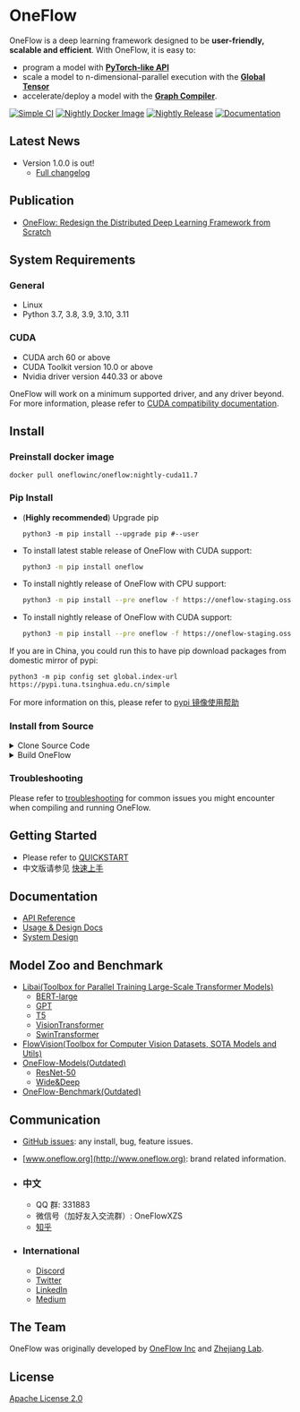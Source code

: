 # OneFlow

OneFlow is a deep learning framework designed to be **user-friendly, scalable and efficient**. With OneFlow, it is easy to:

- program a model with [**PyTorch-like API**](https://oneflow.readthedocs.io/en/master/)
- scale a model to n-dimensional-parallel execution with the [**Global Tensor**](https://docs.oneflow.org/en/master/cookies/global_tensor.html)
- accelerate/deploy a model with the [**Graph Compiler**](https://oneflow.readthedocs.io/en/master/graph.html).

[![Simple CI](https://github.com/Oneflow-Inc/oneflow/actions/workflows/simple.yml/badge.svg)](https://github.com/Oneflow-Inc/oneflow/actions/workflows/simple.yml)
[![Nightly Docker Image](https://github.com/Oneflow-Inc/docker-images/actions/workflows/oneflow-nightly.yml/badge.svg)](https://github.com/Oneflow-Inc/docker-images/actions/workflows/oneflow-nightly.yml)
[![Nightly Release](https://github.com/Oneflow-Inc/oneflow/actions/workflows/release.yml/badge.svg)](https://github.com/Oneflow-Inc/oneflow/actions/workflows/release.yml)
[![Documentation](https://readthedocs.org/projects/oneflow/badge/?version=master)](https://oneflow.readthedocs.io/en/master/?badge=master)

## Latest News

- Version 1.0.0 is out!
  - [Full changelog](https://github.com/Oneflow-Inc/oneflow/releases/tag/v1.0.0)

## Publication

- [OneFlow: Redesign the Distributed Deep Learning Framework from Scratch](https://arxiv.org/abs/2110.15032)

## System Requirements

### General
- Linux
- Python 3.7, 3.8, 3.9, 3.10, 3.11

### CUDA
- CUDA arch 60 or above
- CUDA Toolkit version 10.0 or above
- Nvidia driver version 440.33 or above

OneFlow will work on a minimum supported driver, and any driver beyond. For more information, please refer to [CUDA compatibility documentation](https://docs.nvidia.com/deploy/cuda-compatibility/index.html).

## Install

### Preinstall docker image

```
docker pull oneflowinc/oneflow:nightly-cuda11.7
```

### Pip Install

- (**Highly recommended**) Upgrade pip

  ```
  python3 -m pip install --upgrade pip #--user
  ```

- To install latest stable release of OneFlow with CUDA support:

  ```bash
  python3 -m pip install oneflow
  ```

- To install nightly release of OneFlow with CPU support:

  ```bash
  python3 -m pip install --pre oneflow -f https://oneflow-staging.oss-cn-beijing.aliyuncs.com/branch/master/cpu
  ```

- To install nightly release of OneFlow with CUDA support:

  ```bash
  python3 -m pip install --pre oneflow -f https://oneflow-staging.oss-cn-beijing.aliyuncs.com/branch/master/cu118
  ```

If you are in China, you could run this to have pip download packages from domestic mirror of pypi:
```
python3 -m pip config set global.index-url https://pypi.tuna.tsinghua.edu.cn/simple
```
For more information on this, please refer to [pypi 镜像使用帮助](https://mirror.tuna.tsinghua.edu.cn/help/pypi/)

### Install from Source

<details>
<summary>Clone Source Code</summary>

- #### Option 1: Clone source code from GitHub

  ```bash
  git clone https://github.com/Oneflow-Inc/oneflow.git
  ```

- #### Option 2: Download from Aliyun(Only available in China)

  ```bash
  curl https://oneflow-public.oss-cn-beijing.aliyuncs.com/oneflow-src.zip -o oneflow-src.zip
  unzip oneflow-src.zip
  ```

  </details>

<details>
<summary>Build OneFlow</summary>

- Install dependencies
  ```
  apt install -y libopenblas-dev nasm g++ gcc python3-pip cmake autoconf libtool
  ```
  These dependencies are preinstalled in offical conda environment and docker image, you can use the offical conda environment [here](https://github.com/Oneflow-Inc/conda-env) or use the docker image by:
  ```bash
  docker pull oneflowinc/manylinux2014_x86_64_cuda11.2
  ```
- In the root directory of OneFlow source code, run:

  ```
  mkdir build
  cd build
  ```

- Config the project, inside `build` directory:

  - If you are in China

    config for CPU-only like this:

    ```
    cmake .. -C ../cmake/caches/cn/cpu.cmake
    ```

    config for CUDA like this:

    ```
    cmake .. -C ../cmake/caches/cn/cuda.cmake -DCMAKE_CUDA_ARCHITECTURES=80 -DCUDA_TOOLKIT_ROOT_DIR=/usr/local/cuda -DCUDNN_ROOT_DIR=/usr/local/cudnn
    ```

  - If you are not in China

    config for CPU-only like this:

    ```
    cmake .. -C ../cmake/caches/international/cpu.cmake
    ```

    config for CUDA like this:

    ```
    cmake .. -C ../cmake/caches/international/cuda.cmake -DCMAKE_CUDA_ARCHITECTURES=80 -DCUDA_TOOLKIT_ROOT_DIR=/usr/local/cuda -DCUDNN_ROOT_DIR=/usr/local/cudnn
    ```
Here the DCMAKE\_CUDA\_ARCHITECTURES macro is used to specify the CUDA architecture, and the DCUDA\_TOOLKIT\_ROOT\_DIR and DCUDNN\_ROOT\_DIR macros are used to specify the root path of the CUDA Toolkit and CUDNN.

- Build the project, inside `build` directory, run:

  ```
  make -j$(nproc)
  ```

- Add oneflow to your PYTHONPATH, inside `build` directory, run:

  ```
  source source.sh
  ```

  Please note that this change is not permanent.

- Simple validation

  ```
  python3 -m oneflow --doctor
  ```

  </details>

### Troubleshooting

Please refer to [troubleshooting](docs/source/troubleshooting.md) for common issues you might encounter when compiling and running OneFlow.

## Getting Started

- Please refer to [QUICKSTART](https://docs.oneflow.org/en/master/basics/01_quickstart.html)
- 中文版请参见 [快速上手](https://docs.oneflow.org/master/basics/01_quickstart.html)

## Documentation

- [API Reference](https://oneflow.readthedocs.io/en/master/)
- [Usage & Design Docs](http://docs.oneflow.org/)
- [System Design](https://docs.oneflow.org/en/v0.4.0/basics_topics/essentials_of_oneflow.html)

## Model Zoo and Benchmark

- [Libai(Toolbox for Parallel Training Large-Scale Transformer Models)](https://github.com/Oneflow-Inc/libai)
  - [BERT-large](https://libai.readthedocs.io/en/latest/tutorials/get_started/quick_run.html)
  - [GPT](https://libai.readthedocs.io/en/latest/modules/libai.models.html#id5)
  - [T5](https://libai.readthedocs.io/en/latest/modules/libai.models.html#id4)
  - [VisionTransformer](https://libai.readthedocs.io/en/latest/modules/libai.models.html#id1)
  - [SwinTransformer](https://libai.readthedocs.io/en/latest/modules/libai.models.html#id2)
- [FlowVision(Toolbox for Computer Vision Datasets, SOTA Models and Utils)](https://github.com/Oneflow-Inc/vision)
- [OneFlow-Models(Outdated)](https://github.com/Oneflow-Inc/models)
  - [ResNet-50](https://github.com/Oneflow-Inc/models/tree/main/Vision/classification/image/resnet50)
  - [Wide&Deep](https://github.com/Oneflow-Inc/models/tree/main/RecommenderSystems/wide_and_deep)
- [OneFlow-Benchmark(Outdated)](https://github.com/Oneflow-Inc/OneFlow-Benchmark)

## Communication

- [GitHub issues](https://github.com/Oneflow-Inc/oneflow/issues): any install, bug, feature issues.
- [www.oneflow.org](http://www.oneflow.org): brand related information.

- ### 中文

  - QQ 群: 331883
  - 微信号（加好友入交流群）: OneFlowXZS
  - [知乎](https://www.zhihu.com/org/oneflow-17)

- ### International
  - [Discord](https://discord.gg/4kpjGA5bZY)
  - [Twitter](https://twitter.com/OneFlowNews)
  - [LinkedIn](https://www.linkedin.com/company/oneflow-inc)
  - [Medium](https://oneflow2020.medium.com)

## The Team

OneFlow was originally developed by [OneFlow Inc](http://www.oneflow.org) and [Zhejiang Lab](http://www.zhejianglab.com/).

## License

[Apache License 2.0](LICENSE)
